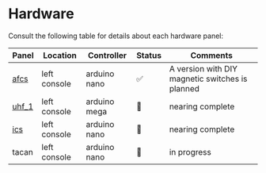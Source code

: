 # Hardware
Consult the following table for details about each hardware panel:

| Panel                                         | Location      | Controller   | Status                  | Comments                                          |
| --------------------------------------------- | ------------- | ------------ | ----------------------- | ------------------------------------------------- |
| [afcs](/panels/pilot/left_console/afcs/)      | left console  | arduino nano | :white_check_mark:      | A version with DIY magnetic switches is planned   |
| [uhf_1](/panels/pilot/left_console/uhf_1)     | left console  | arduino mega | :white_square_button:   | nearing complete                                  |
| [ics](/panels/pilot/left_console/ics/)        | left console  | arduino nano | :white_square_button:   | nearing complete                                  |
| tacan                                         | left console  | arduino nano | :black_square_button:   | in progress                                       |
